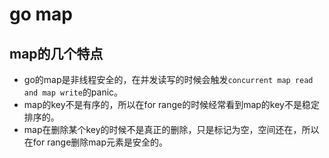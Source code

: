 # go map

## map的几个特点
- go的map是非线程安全的，在并发读写的时候会触发`concurrent map read and map write`的panic。
- map的key不是有序的，所以在for range的时候经常看到map的key不是稳定排序的。
- map在删除某个key的时候不是真正的删除，只是标记为空，空间还在，所以在for range删除map元素是安全的。

 